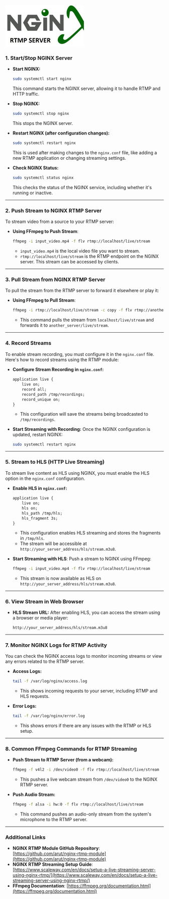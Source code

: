 <img src="assets/image.png" alt="ffmpeg" width="250" >

### **1. Start/Stop NGINX Server**

- **Start NGINX:**
   ```bash
   sudo systemctl start nginx
   ```
   This command starts the NGINX server, allowing it to handle RTMP and HTTP traffic.

- **Stop NGINX:**
   ```bash
   sudo systemctl stop nginx
   ```
   This stops the NGINX server.

- **Restart NGINX (after configuration changes):**
   ```bash
   sudo systemctl restart nginx
   ```
   This is used after making changes to the `nginx.conf` file, like adding a new RTMP application or changing streaming settings.

- **Check NGINX Status:**
   ```bash
   sudo systemctl status nginx
   ```
   This checks the status of the NGINX service, including whether it's running or inactive.

---

### **2. Push Stream to NGINX RTMP Server**

To stream video from a source to your RTMP server:

- **Using FFmpeg to Push Stream**:
   ```bash
   ffmpeg -i input_video.mp4 -f flv rtmp://localhost/live/stream
   ```
   - `input_video.mp4` is the local video file you want to stream.
   - `rtmp://localhost/live/stream` is the RTMP endpoint on the NGINX server. This stream can be accessed by clients.

---

### **3. Pull Stream from NGINX RTMP Server**

To pull the stream from the RTMP server to forward it elsewhere or play it:

- **Using FFmpeg to Pull Stream**:
   ```bash
   ffmpeg -i rtmp://localhost/live/stream -c copy -f flv rtmp://another_server/live/stream
   ```
   - This command pulls the stream from `localhost/live/stream` and forwards it to `another_server/live/stream`.

---

### **4. Record Streams**

To enable stream recording, you must configure it in the `nginx.conf` file. Here's how to record streams using the RTMP module:

- **Configure Stream Recording in `nginx.conf`:**
   ```nginx
   application live {
       live on;
       record all;
       record_path /tmp/recordings;
       record_unique on;
   }
   ```
   - This configuration will save the streams being broadcasted to `/tmp/recordings`.

- **Start Streaming with Recording:**
   Once the NGINX configuration is updated, restart NGINX:
   ```bash
   sudo systemctl restart nginx
   ```

---

### **5. Stream to HLS (HTTP Live Streaming)**

To stream live content as HLS using NGINX, you must enable the HLS option in the `nginx.conf` configuration.

- **Enable HLS in `nginx.conf`:**
   ```nginx
   application live {
       live on;
       hls on;
       hls_path /tmp/hls;
       hls_fragment 3s;
   }
   ```
   - This configuration enables HLS streaming and stores the fragments in `/tmp/hls`.
   - The stream will be accessible at `http://your_server_address/hls/stream.m3u8`.

- **Start Streaming with HLS**:
   Push a stream to NGINX using FFmpeg:
   ```bash
   ffmpeg -i input_video.mp4 -f flv rtmp://localhost/live/stream
   ```
   - This stream is now available as HLS on `http://your_server_address/hls/stream.m3u8`.

---

### **6. View Stream in Web Browser**

- **HLS Stream URL:**
   After enabling HLS, you can access the stream using a browser or media player:
   ```
   http://your_server_address/hls/stream.m3u8
   ```

---

### **7. Monitor NGINX Logs for RTMP Activity**

You can check the NGINX access logs to monitor incoming streams or view any errors related to the RTMP server.

- **Access Logs:**
   ```bash
   tail -f /var/log/nginx/access.log
   ```
   - This shows incoming requests to your server, including RTMP and HLS requests.

- **Error Logs:**
   ```bash
   tail -f /var/log/nginx/error.log
   ```
   - This shows errors if there are any issues with the RTMP or HLS setup.

---

### **8. Common FFmpeg Commands for RTMP Streaming**

- **Push Stream to RTMP Server (from a webcam):**
   ```bash
   ffmpeg -f v4l2 -i /dev/video0 -f flv rtmp://localhost/live/stream
   ```
   - This pushes a live webcam stream from `/dev/video0` to the NGINX RTMP server.

- **Push Audio Stream:**
   ```bash
   ffmpeg -f alsa -i hw:0 -f flv rtmp://localhost/live/stream
   ```
   - This command pushes an audio-only stream from the system's microphone to the RTMP server.

---

### **Additional Links**

- **NGINX RTMP Module GitHub Repository**: [https://github.com/arut/nginx-rtmp-module](https://github.com/arut/nginx-rtmp-module)
- **NGINX RTMP Streaming Setup Guide**: [https://www.scaleway.com/en/docs/setup-a-live-streaming-server-using-nginx-rtmp/](https://www.scaleway.com/en/docs/setup-a-live-streaming-server-using-nginx-rtmp/)
- **FFmpeg Documentation**: [https://ffmpeg.org/documentation.html](https://ffmpeg.org/documentation.html)

